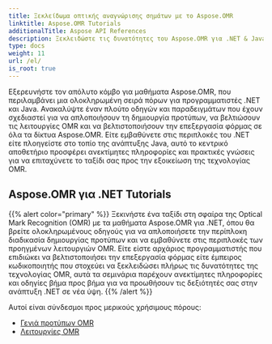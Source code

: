 ```yaml
---
title: Ξεκλείδωμα οπτικής αναγνώρισης σημάτων με το Aspose.OMR
linktitle: Aspose.OMR Tutorials
additionalTitle: Aspose API References
description: Ξεκλειδώστε τις δυνατότητες του Aspose.OMR για .NET & Java με ολοκληρωμένα σεμινάρια. Απλοποιήστε τη δημιουργία προτύπων και βελτιώστε τις λειτουργίες OMR χωρίς κόπο.
type: docs
weight: 11
url: /el/
is_root: true
---
```


Εξερευνήστε τον απόλυτο κόμβο για μαθήματα Aspose.OMR, που περιλαμβάνει μια ολοκληρωμένη σειρά πόρων για προγραμματιστές .NET και Java. Ανακαλύψτε έναν πλούτο οδηγών και παραδειγμάτων που έχουν σχεδιαστεί για να απλοποιήσουν τη δημιουργία προτύπων, να βελτιώσουν τις λειτουργίες OMR και να βελτιστοποιήσουν την επεξεργασία φόρμας σε όλα τα δίκτυα Aspose.OMR. Είτε εμβαθύνετε στις περιπλοκές του .NET είτε πλοηγείστε στο τοπίο της ανάπτυξης Java, αυτό το κεντρικό αποθετήριο προσφέρει ανεκτίμητες πληροφορίες και πρακτικές γνώσεις για να επιταχύνετε το ταξίδι σας προς την εξοικείωση της τεχνολογίας OMR.

## Aspose.OMR για .NET Tutorials
{{% alert color="primary" %}}
Ξεκινήστε ένα ταξίδι στη σφαίρα της Optical Mark Recognition (OMR) με τα μαθήματα Aspose.OMR για .NET, όπου θα βρείτε ολοκληρωμένους οδηγούς για να απλοποιήσετε την περίπλοκη διαδικασία δημιουργίας προτύπων και να εμβαθύνετε στις περιπλοκές των προηγμένων λειτουργιών OMR. Είτε είστε αρχάριος προγραμματιστής που επιδιώκει να βελτιστοποιήσει την επεξεργασία φόρμας είτε έμπειρος κωδικοποιητής που στοχεύει να ξεκλειδώσει πλήρως τις δυνατότητες της τεχνολογίας OMR, αυτά τα σεμινάρια παρέχουν ανεκτίμητες πληροφορίες και οδηγίες βήμα προς βήμα για να προωθήσουν τις δεξιότητές σας στην ανάπτυξη .NET σε νέα ύψη.
{{% /alert %}}

Αυτοί είναι σύνδεσμοι προς μερικούς χρήσιμους πόρους:
 
- [Γενιά προτύπων OMR](./net/omr-template-generation/)
- [Λειτουργίες OMR](./net/omr-operations/)